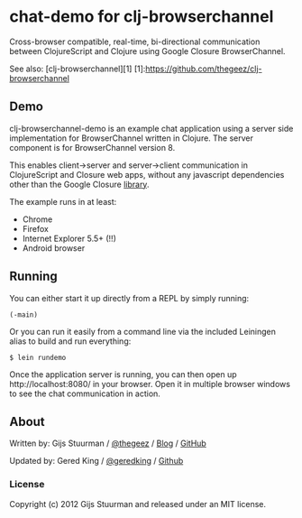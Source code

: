 # chat-demo for clj-browserchannel

Cross-browser compatible, real-time, bi-directional
communication between ClojureScript and Clojure using Google Closure
BrowserChannel.

See also: [clj-browserchannel][1]
[1]:https://github.com/thegeez/clj-browserchannel

## Demo

clj-browserchannel-demo is an example chat application using a server
side implementation for BrowserChannel written in Clojure. The server
component is for BrowserChannel version 8.

This enables client->server and server->client communication in
ClojureScript and Closure web apps, without any javascript
dependencies other than the Google Closure [library][2].

[2]: https://developers.google.com/closure/library/

The example runs in at least:

* Chrome
* Firefox
* Internet Explorer 5.5+ (!!)
* Android browser

## Running

You can either start it up directly from a REPL by simply running:

    (-main)

Or you can run it easily from a command line via the included Leiningen
alias to build and run everything:

    $ lein rundemo

Once the application server is running, you can then open up
http://localhost:8080/ in your browser. Open it in multiple browser
windows to see the chat communication in action.

## About

Written by:
Gijs Stuurman / [@thegeez][twt] / [Blog][blog] / [GitHub][github]

[twt]: http://twitter.com/thegeez
[blog]: http://thegeez.github.com
[github]: https://github.com/thegeez

Updated by:
Gered King / [@geredking][twt] / [Github][github]

[twt]: http://twitter.com/geredking
[github]: https://github.com/gered

### License

Copyright (c) 2012 Gijs Stuurman and released under an MIT license.
